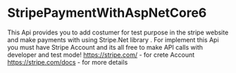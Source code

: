 # StripePaymentWithAspNetCore6
 This Api provides you to add costumer for test purpose in the stripe website and make payments with using Stripe.Net library .  For implement this Api you must have    Stripe Account and its all free to make API calls with developer and test mode! 
 https://stripe.com/ - for crete Account 
 https://stripe.com/docs  - for more details
 
